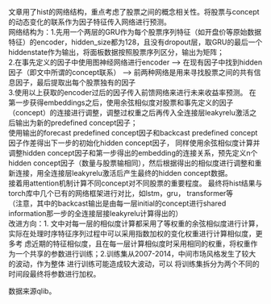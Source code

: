 文章用了hist的网络结构，重点考虑了股票之间的概念相关性。将股票与concept的动态变化的联系作为因子特征传入网络进行预测。  
网络结构为：1.先用一个两层的GRU作为每个股票序列特征（如开盘价等原始数据特征）的encoder，hidden_size都为128，且没有dropout层，取GRU的最后一个hiddenstate作为输出，将面板数据按照股票序列区分，输出为矩阵；  
2.在事先定义的因子中使用图神经网络进行encoder --> 在现有因子中找到hidden因子（即文中所谓的concept联系） --> 前两种网络是用来寻找股票之间的共有信息因子，最后提取出每个股票独有的因子  
3.使用以上获取的encoder过后的因子传入前馈网络来进行未来收益率预测。 
在第一步获得embeddings之后，使用余弦相似度对股票和事先定义的因子（concept）的连接进行调整，调整过权重之后再传入全连接层leakyrelu激活之后输出为新的predefined concept因子；  
使用输出的forecast predefined concept因子和backcast predefined concept因子作差得出下一步的初始化hidden concept因子， 同样使用余弦相似度计算并调整hidden concept因子和第一步得出的embedding的连接关系，预先定义n个
hidden concept因子（数量与股票输相同），然后根据得出的相似度进行调整和重新连接，用全连接层leakyrelu激活后产生最终的hidden concept数据。  
接着用attention机制计算不同concept对不同股票的重要程度。  最终将hist结果与torch库中几个已有的网络框架进行对比，如lstm，gru， transformer等  
（注意，其中的backcast输出是由每一层initial的concept进行shared information那一步的全连接层接leakyrelu计算得出的）  
改进方向：1. 文中对每一层的相似度计算都采用了等权重的余弦相似度进行计算，实际在处理时序特征序列过程中可以采用指数加权的变化权重进行计算相似度，更多考
虑近期的特征相似度，且在每一层计算相似度时采用相同的权重，将权重作为一个共享的参数进行训练；2.训练集从2007-2014，中间市场风格发生了较大的波动，作为整体
进行训练可能造成较大波动，可以 将训练集拆分为两个不同的时间段最终将参数进行加权。

数据来源qlib。